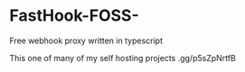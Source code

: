 # FastHook-FOSS-
Free webhook proxy written in typescript

This one of many of my self hosting projects
.gg/p5sZpNrtfB
